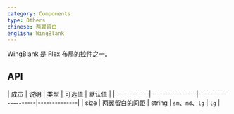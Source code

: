 ```yaml
---
category: Components
type: Others
chinese: 两翼留白
english: WingBlank
---
```


WingBlank 是 Flex 布局的控件之一。

## API

| 成员        | 说明           | 类型      |      可选值      | 默认值       |
|------------|----------------|--------------------|--------------|
| size    | 两翼留白的间距  | string | `sm`、`md`、`lg` |  `lg`  |

